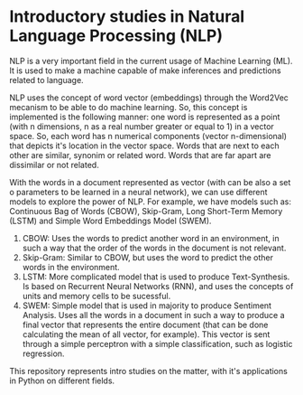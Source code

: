 # Introductory studies in Natural Language Processing (NLP)

NLP is a very important field in the current usage of Machine Learning (ML). 
It is used to make a machine capable of make inferences and predictions related
to language. 

NLP uses the concept of word vector (embeddings) through the Word2Vec mecanism
to be able to do machine learning. So, this concept is implemented is the following
manner: one word is represented as a point (with n dimensions, n as a real number 
greater or equal to 1) in a vector space. So, each word has n numerical components (vector n-dimensional)
that depicts it's location in the vector space. 
Words that are next to each other are similar, synonim or related word. Words that are
far apart are dissimilar or not related. 

With the words in a document represented as vector (with can be also a set o parameters
to be learned in a neural network), we can use different models to explore the power
of NLP. For example, we have models such as: Continuous Bag of Words (CBOW), Skip-Gram, 
Long Short-Term Memory (LSTM) and Simple Word Embeddings Model (SWEM).

1. CBOW: Uses the words to predict another word in an environment, in such a way that 
the order of the words in the document is not relevant.
2. Skip-Gram: Similar to CBOW, but uses the word to predict the other words in the 
environment.
3. LSTM: More complicated model that is used to produce Text-Synthesis. Is based on
Recurrent Neural Networks (RNN), and uses the concepts of units and memory cells to 
be sucessful.
4. SWEM: Simple model that is used in majority to produce Sentiment Analysis. Uses
all the words in a document in such a way to produce a final vector that represents
the entire document (that can be done calculating the mean of all vector, for example).
This vector is sent through a simple perceptron with a simple classification, such as 
logistic regression.

This repository represents intro studies on the matter, with it's applications
in Python on different fields.